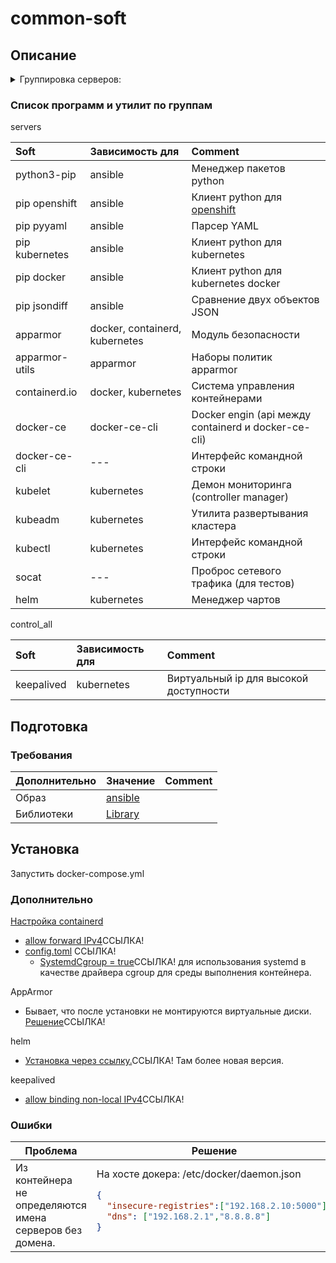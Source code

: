 # common-soft
## Описание
<details><summary> Группировка серверов:</summary>

```yaml
control_all:
  children:
    control_main:
      - control01
    control:
      - control02
      - control03

servers:
  children:
    control_main:
    control:
    storage:
      - storage01
    dev:
      - dev01
    prod:
      - prod01

workers:
  children:
    storage:
      - storage01
    dev:
      - dev01
    prod:
      - prod01
```
</details>

### Список программ и утилит по группам

servers

| Soft           | Зависимость для                | Comment                                                                                         |
|:---------------|:-------------------------------|:------------------------------------------------------------------------------------------------|
| python3-pip    | ansible                        | Менеджер пакетов python                                                                         |
| pip openshift  | ansible                        | Клиент python для [openshift](https://www.redhat.com/en/technologies/cloud-computing/openshift) | 
| pip pyyaml     | ansible                        | Парсер YAML                                                                                     | 
| pip kubernetes | ansible                        | Клиент python для kubernetes                                                                    | 
| pip docker     | ansible                        | Клиент python для kubernetes docker                                                             | 
| pip jsondiff   | ansible                        | Сравнение двух объектов JSON                                                                    | 
| apparmor       | docker, containerd, kubernetes | Модуль безопасности                                                                             | 
| apparmor-utils | apparmor                       | Наборы политик apparmor                                                                         | 
| containerd.io  | docker, kubernetes             | Система управления контейнерами                                                                 | 
| docker-ce      | docker-ce-cli                  | Docker engin (api между containerd и docker-ce-cli)                                             | 
| docker-ce-cli  | ---                            | Интерфейс командной строки                                                                      | 
| kubelet        | kubernetes                     | Демон мониторинга (controller manager)                                                          | 
| kubeadm        | kubernetes                     | Утилита развертывания кластера                                                                  | 
| kubectl        | kubernetes                     | Интерфейс командной строки                                                                      | 
| socat          | ---                            | Проброс сетевого трафика (для тестов)                                                           | 
| helm           | kubernetes                     | Менеджер чартов                                                                                 | 

control_all

| Soft       | Зависимость для | Comment                                |
|:-----------|:----------------|:---------------------------------------|
| keepalived | kubernetes      | Виртуальный ip для высокой доступности |


## Подготовка
### Требования
| Дополнительно | Значение                                              | Comment |
|:--------------|:------------------------------------------------------|:--------|
| Образ         | [ansible](https://github.com/FZEN475/ansible-image)   |         |
| Библиотеки    | [Library](https://github.com/FZEN475/ansible-library) |         |

## Установка
Запустить docker-compose.yml

### Дополнительно

[Настройка containerd](https://kubernetes.io/docs/setup/production-environment/container-runtimes/)
- [allow forward IPv4]()ССЫЛКА!
- [config.toml]() ССЫЛКА!
  - [SystemdCgroup = true]()ССЫЛКА! для использования systemd в качестве драйвера cgroup для среды выполнения контейнера.  

AppArmor
- Бывает, что после установки не монтируются виртуальные диски. [Решение]()ССЫЛКА!  

helm
- [Установка через ссылку.]()ССЫЛКА! Там более новая версия.

keepalived
- [allow binding non-local IPv4]()ССЫЛКА!

### Ошибки

<!DOCTYPE html>
<table>
  <thead>
    <tr>
      <th>Проблема</th>
      <th>Решение</th>
    </tr>
  </thead>
  <tr>
      <td>Из контейнера не определяются имена серверов без домена.</td>
      <td>
На хосте докера:  
/etc/docker/daemon.json

```json
{
  "insecure-registries":["192.168.2.10:5000"],
  "dns": ["192.168.2.1","8.8.8.8"]
}
```
</td>
  </tr>
  <tr>
  </tr>
</table>





